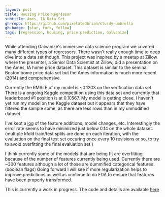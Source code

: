 ```yaml
---
layout: post
title: Housing Price Regressor
subtitle: Ames, IA Data Set
gh-repo: https://github.com/pixelatedbrian/sturdy-umbrella
gh-badge: [star, fork, follow]
tags: [regression, housing, price prediction, Galvanize]
---
```


While attending Galvanize's immersive data science program we covered many different types of regressors. There wasn't really enough time to deep dive into a data set though. This project was inspired by a meetup at Zillow where the presenter, a Senior Data Scientist at Zillow, did a presentation on the Ames, IA home price dataset. This dataset is similar to the seminal Boston home price data set but the Ames information is much more recent (2014) and comprehensive.

Currently the RMSLE of my model is ~0.1203 on the verification data set. There is a ongoing Kaggle competition using this data set and currently that leaderboard #1 position is at 0.10567. My model is getting close. I haven't yet run my model on the Kaggle dataset but it appears that they have filtered the sample some, as there are less rows than in my unmodified dataset.

I've kept a [log](https://github.com/pixelatedbrian/sturdy-umbrella/blob/master/src/scores.txt) of the feature additions, model changes, etc. Interestingly the error rate seems to have minimized just below 0.14 on the whole dataset. (multiple kfold train/test splits are done on each iteration, with the evaluation on the final test set occuring once every 10 revisions or so, to try to avoid overfitting the final evaluation set.)

I think currently some of the models that are being fit are overfitting because of the number of features currently being used. Currently there are ~300 features although a lot of those are dummified categorical features. (boolean flags) Going forward I will see if more regularization helps to improve predictions as well as continue to do EDA to ensure that features have been properly transformed.

This is currently a work in progress. The code and details are available [here](https://github.com/pixelatedbrian/sturdy-umbrella)
